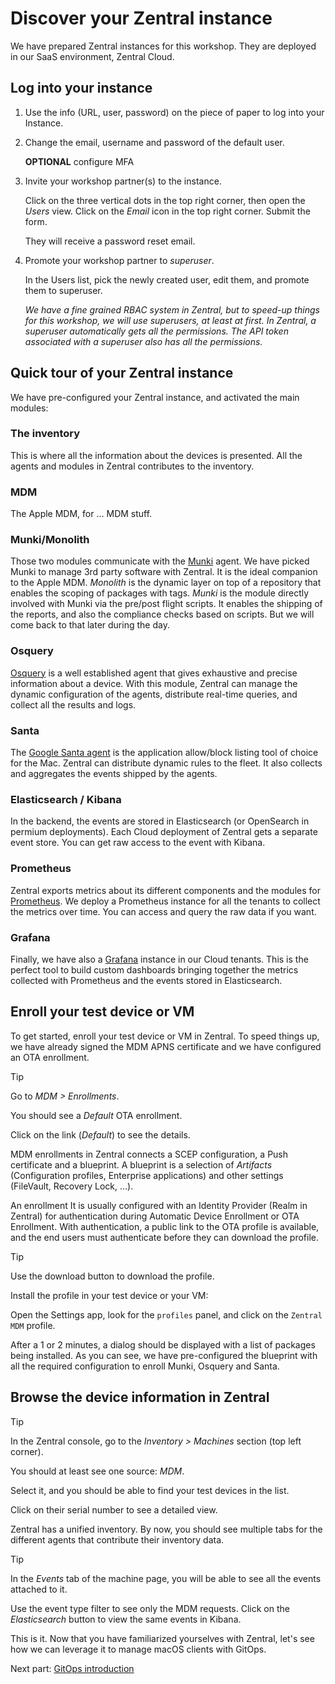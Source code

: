 # Discover your Zentral instance

We have prepared Zentral instances for this workshop. They are deployed in our SaaS environment, Zentral Cloud.

## Log into your instance

1. Use the info (URL, user, password) on the piece of paper to log into your Instance.

2. Change the email, username and password of the default user.
    
    **OPTIONAL** configure MFA

3. Invite your workshop partner(s) to the instance.
    
    Click on the three vertical dots in the top right corner, then open the _Users_ view. Click on the _Email_ icon in the top right corner. Submit the form.

    They will receive a password reset email.

4. Promote your workshop partner to _superuser_.

    In the Users list, pick the newly created user, edit them, and promote them to superuser.

    _We have a fine grained RBAC system in Zentral, but to speed-up things for this workshop, we will use superusers, at least at first. In Zentral, a superuser automatically gets all the permissions. The API token associated with a superuser also has all the permissions._

## Quick tour of your Zentral instance

We have pre-configured your Zentral instance, and activated the main modules:

### The inventory

This is where all the information about the devices is presented. All the agents and modules in Zentral contributes to the inventory.

### MDM

The Apple MDM, for … MDM stuff.

### Munki/Monolith

Those two modules communicate with the [Munki](https://github.com/munki/munki) agent. We have picked Munki to manage 3rd party software with Zentral. It is  the ideal companion to the Apple MDM. _Monolith_ is the dynamic layer on top of a repository that enables the scoping of packages with tags. _Munki_ is the module directly involved with Munki via the pre/post flight scripts. It enables the shipping of the reports, and also the compliance checks based on scripts. But we will come back to that later during the day.

### Osquery

[Osquery](https://osquery.io/) is a well established agent that gives exhaustive and precise information about a device. With this module, Zentral can manage the dynamic configuration of the agents, distribute real-time queries, and collect all the results and logs.

### Santa

The [Google Santa agent](https://santa.dev/) is the application allow/block listing tool of choice for the Mac. Zentral can distribute dynamic rules to the fleet. It also collects and aggregates the events shipped by the agents.

### Elasticsearch / Kibana

In the backend, the events are stored in Elasticsearch (or OpenSearch in permium deployments). Each Cloud deployment of Zentral gets a separate event store. You can get raw access to the event with Kibana.

### Prometheus

Zentral exports metrics about its different components and the modules for [Prometheus](https://prometheus.io/). We deploy a Prometheus instance for all the tenants to collect the metrics over time. You can access and query the raw data if you want.

### Grafana

Finally, we have also a [Grafana](https://grafana.com/) instance in our Cloud tenants. This is the perfect tool to build custom dashboards bringing together the metrics collected with Prometheus and the events stored in Elasticsearch.

## Enroll your test device or VM

To get started, enroll your test device or VM in Zentral. To speed things up, we have already signed the MDM APNS certificate and we have configured an OTA enrollment.

> [!TIP]
> Go to _MDM > Enrollments_.
> 
> You should see a _Default_ OTA enrollment.
> 
> Click on the link (_Default_) to see the details.

MDM enrollments in Zentral connects a SCEP configuration, a Push certificate and a blueprint. A blueprint is a selection of _Artifacts_ (Configuration profiles, Enterprise applications) and other settings (FileVault, Recovery Lock, …).

An enrollment It is usually configured with an Identity Provider (Realm in Zentral) for authentication during Automatic Device Enrollment or OTA Enrollment. With authentication, a public link to the OTA profile is available, and the end users must authenticate before they can download the profile.

> [!TIP]
> Use the download button to download the profile.
> 
> Install the profile in your test device or your VM:
> 
> Open the Settings app, look for the `profiles` panel, and click on the `Zentral MDM` profile.

After a 1 or 2 minutes, a dialog should be displayed with a list of packages being installed. As you can see, we have pre-configured the blueprint with all the required configuration to enroll Munki, Osquery and Santa.

## Browse the device information in Zentral

> [!TIP]
> In the Zentral console, go to the _Inventory > Machines_ section (top left corner).
>
> You should at least see one source: _MDM_.
>
> Select it, and you should be able to find your test devices in the list.
> 
> Click on their serial number to see a detailed view.

Zentral has a unified inventory. By now, you should see multiple tabs for the different agents that contribute their inventory data.

> [!TIP]
> In the _Events_ tab of the machine page, you will be able to see all the events attached to it.
>
> Use the event type filter to see only the MDM requests.
> Click on the _Elasticsearch_ button to view the same events in Kibana.

This is it. Now that you have familiarized yourselves with Zentral, let's see how we can leverage it to manage macOS clients with GitOps.

Next part: [GitOps introduction](./2_gitops_intro.md)
